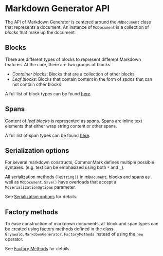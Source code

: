 # Markdown Generator API

The API of Markdown Generator is centered around the `MdDocument` class
that represents a document. An instance of `MdDocument` is a collection of
*blocks* that make up the document.

## Blocks

There are different types of blocks to represent different Markdown features. 
At the core, there are two groups of blocks

- *Container blocks*: Blocks that are a collection of other blocks
- *Leaf blocks*: Blocks that contain content in the form of *spans* that
  can not contain other blocks

A full list of block types can be found [here](./block-types.md).

## Spans

Content of *leaf blocks* is represented as *spans*. Spans are inline text elements
that either wrap string content or other spans.

A full list of span types can be found [here](./span-types.md).

## Serialization options

For several markdown constructs, CommonMark defines multiple possible syntaxes.
(e.g. text can be emphasized using both `*` and `_`).

All serialization methods (`ToString()` in `MdDocument`, blocks and spans as well as
`MdDocument.Save()` have overloads that accept a `MdSerializationOptions` parameter.

See [Serialization options](./serialization-options.md) for details.

## Factory methods

To ease construction of markdown documents, all block and span types can
be created using factory methods defined in the class `Grynwald.MarkdownGenerator.FactoryMethods`
instead of using the `new` operator.

See [Factory Methods](./factorymethods.md) for details.
